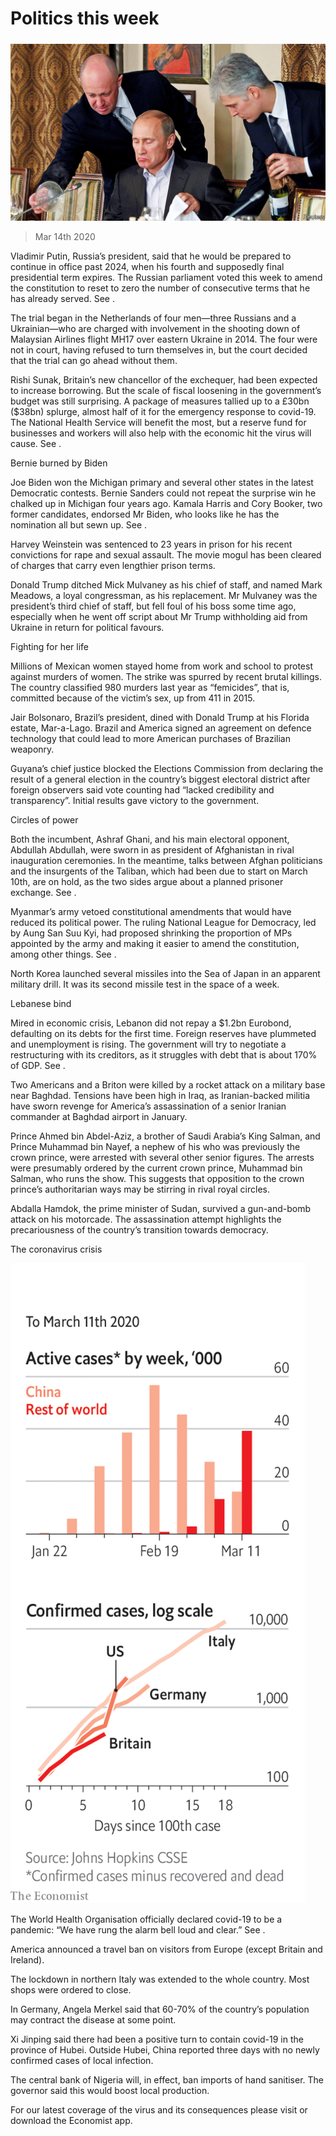 ###### 

# Politics this week 

#####  

![image](images/20200314_WWP001.jpg) 

> Mar 14th 2020 

Vladimir Putin, Russia’s president, said that he would be prepared to continue in office past 2024, when his fourth and supposedly final presidential term expires. The Russian parliament voted this week to amend the constitution to reset to zero the number of consecutive terms that he has already served. See .

The trial began in the Netherlands of four men—three Russians and a Ukrainian—who are charged with involvement in the shooting down of Malaysian Airlines flight MH17 over eastern Ukraine in 2014. The four were not in court, having refused to turn themselves in, but the court decided that the trial can go ahead without them.


Rishi Sunak, Britain’s new chancellor of the exchequer, had been expected to increase borrowing. But the scale of fiscal loosening in the government’s budget was still surprising. A package of measures tallied up to a £30bn ($38bn) splurge, almost half of it for the emergency response to covid-19. The National Health Service will benefit the most, but a reserve fund for businesses and workers will also help with the economic hit the virus will cause. See .

Bernie burned by Biden

Joe Biden won the Michigan primary and several other states in the latest Democratic contests. Bernie Sanders could not repeat the surprise win he chalked up in Michigan four years ago. Kamala Harris and Cory Booker, two former candidates, endorsed Mr Biden, who looks like he has the nomination all but sewn up. See .

Harvey Weinstein was sentenced to 23 years in prison for his recent convictions for rape and sexual assault. The movie mogul has been cleared of charges that carry even lengthier prison terms.

Donald Trump ditched Mick Mulvaney as his chief of staff, and named Mark Meadows, a loyal congressman, as his replacement. Mr Mulvaney was the president’s third chief of staff, but fell foul of his boss some time ago, especially when he went off script about Mr Trump withholding aid from Ukraine in return for political favours.

Fighting for her life

Millions of Mexican women stayed home from work and school to protest against murders of women. The strike was spurred by recent brutal killings. The country classified 980 murders last year as “femicides”, that is, committed because of the victim’s sex, up from 411 in 2015.

Jair Bolsonaro, Brazil’s president, dined with Donald Trump at his Florida estate, Mar-a-Lago. Brazil and America signed an agreement on defence technology that could lead to more American purchases of Brazilian weaponry.

Guyana’s chief justice blocked the Elections Commission from declaring the result of a general election in the country’s biggest electoral district after foreign observers said vote counting had “lacked credibility and transparency”. Initial results gave victory to the government.

Circles of power

Both the incumbent, Ashraf Ghani, and his main electoral opponent, Abdullah Abdullah, were sworn in as president of Afghanistan in rival inauguration ceremonies. In the meantime, talks between Afghan politicians and the insurgents of the Taliban, which had been due to start on March 10th, are on hold, as the two sides argue about a planned prisoner exchange. See .

Myanmar’s army vetoed constitutional amendments that would have reduced its political power. The ruling National League for Democracy, led by Aung San Suu Kyi, had proposed shrinking the proportion of MPs appointed by the army and making it easier to amend the constitution, among other things. See .

North Korea launched several missiles into the Sea of Japan in an apparent military drill. It was its second missile test in the space of a week.

Lebanese bind

Mired in economic crisis, Lebanon did not repay a $1.2bn Eurobond, defaulting on its debts for the first time. Foreign reserves have plummeted and unemployment is rising. The government will try to negotiate a restructuring with its creditors, as it struggles with debt that is about 170% of GDP. See .

Two Americans and a Briton were killed by a rocket attack on a military base near Baghdad. Tensions have been high in Iraq, as Iranian-backed militia have sworn revenge for America’s assassination of a senior Iranian commander at Baghdad airport in January.

Prince Ahmed bin Abdel-Aziz, a brother of Saudi Arabia’s King Salman, and Prince Muhammad bin Nayef, a nephew of his who was previously the crown prince, were arrested with several other senior figures. The arrests were presumably ordered by the current crown prince, Muhammad bin Salman, who runs the show. This suggests that opposition to the crown prince’s authoritarian ways may be stirring in rival royal circles.

Abdalla Hamdok, the prime minister of Sudan, survived a gun-and-bomb attack on his motorcade. The assassination attempt highlights the precariousness of the country’s transition towards democracy.

The coronavirus crisis

![image](images/20200314_WWC001.png) 


The World Health Organisation officially declared covid-19 to be a pandemic: “We have rung the alarm bell loud and clear.” See .

America announced a travel ban on visitors from Europe (except Britain and Ireland).

The lockdown in northern Italy was extended to the whole country. Most shops were ordered to close.

In Germany, Angela Merkel said that 60-70% of the country’s population may contract the disease at some point.

Xi Jinping said there had been a positive turn to contain covid-19 in the province of Hubei. Outside Hubei, China reported three days with no newly confirmed cases of local infection.

The central bank of Nigeria will, in effect, ban imports of hand sanitiser. The governor said this would boost local production.

For our latest coverage of the virus and its consequences please visit  or download the Economist app.

